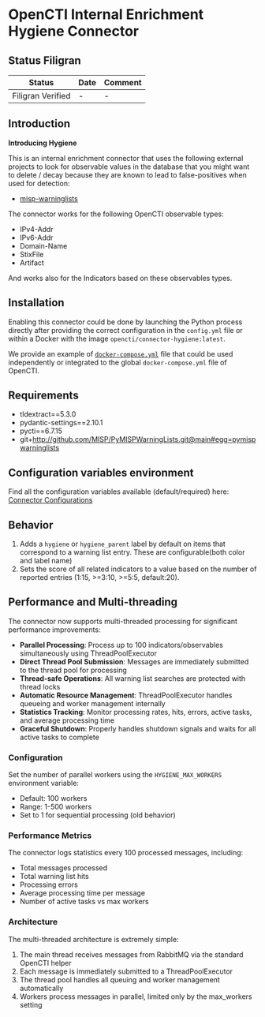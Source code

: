 # OpenCTI Internal Enrichment Hygiene Connector

## Status Filigran

| Status            | Date | Comment |
|-------------------|------|---------|
| Filigran Verified | -    | -       |

## Introduction

**Introducing Hygiene**

This is an internal enrichment connector that uses the following external
projects to look for observable values in the database that you might want to
delete / decay because they are known to lead to false-positives when used for
detection:

* [misp-warninglists](https://github.com/MISP/misp-warninglists)

The connector works for the following OpenCTI observable types:

* IPv4-Addr
* IPv6-Addr
* Domain-Name
* StixFile
* Artifact

And works also for the Indicators based on these observables types.

## Installation

Enabling this connector could be done by launching the Python process directly
after providing the correct configuration in the `config.yml` file or within a
Docker with the image `opencti/connector-hygiene:latest`.

We provide an example of [`docker-compose.yml`](docker-compose.yml) file that
could be used independently or integrated to the global `docker-compose.yml`
file of OpenCTI.

## Requirements

- tldextract==5.3.0
- pydantic-settings==2.10.1
- pycti==6.7.15
- git+http://github.com/MISP/PyMISPWarningLists.git@main#egg=pymispwarninglists

## Configuration variables environment

Find all the configuration variables available (default/required) here: [Connector Configurations](./__metadata__)

## Behavior

1. Adds a `hygiene` or `hygiene_parent` label by default on items that correspond to a warning list entry. These are configurable(both color and label name)
2. Sets the score of all related indicators to a value based on the number of
   reported entries (1:15, >=3:10, >=5:5, default:20).

## Performance and Multi-threading

The connector now supports multi-threaded processing for significant performance improvements:

- **Parallel Processing**: Process up to 100 indicators/observables simultaneously using ThreadPoolExecutor
- **Direct Thread Pool Submission**: Messages are immediately submitted to the thread pool for processing
- **Thread-safe Operations**: All warning list searches are protected with thread locks
- **Automatic Resource Management**: ThreadPoolExecutor handles queueing and worker management internally
- **Statistics Tracking**: Monitor processing rates, hits, errors, active tasks, and average processing time
- **Graceful Shutdown**: Properly handles shutdown signals and waits for all active tasks to complete

### Configuration

Set the number of parallel workers using the `HYGIENE_MAX_WORKERS` environment variable:
- Default: 100 workers
- Range: 1-500 workers
- Set to 1 for sequential processing (old behavior)

### Performance Metrics

The connector logs statistics every 100 processed messages, including:
- Total messages processed
- Total warning list hits
- Processing errors
- Average processing time per message
- Number of active tasks vs max workers

### Architecture

The multi-threaded architecture is extremely simple:
1. The main thread receives messages from RabbitMQ via the standard OpenCTI helper
2. Each message is immediately submitted to a ThreadPoolExecutor
3. The thread pool handles all queuing and worker management automatically
4. Workers process messages in parallel, limited only by the max_workers setting